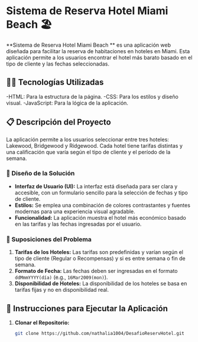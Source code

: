 # Sistema de Reserva Hotel Miami Beach 🏖️

**Sistema de Reserva Hotel Miami Beach ** es una aplicación web diseñada para facilitar la reserva de habitaciones en hoteles en Miami. Esta aplicación permite a los usuarios encontrar el hotel más barato basado en el tipo de cliente y las fechas seleccionadas.

## 👩‍💻 Tecnologías Utilizadas
-HTML: Para la estructura de la página.
-CSS: Para los estilos y diseño visual.
-JavaScript: Para la lógica de la aplicación.

## 📋 Descripción del Proyecto

La aplicación permite a los usuarios seleccionar entre tres hoteles: Lakewood, Bridgewood y Ridgewood. Cada hotel tiene tarifas distintas y una calificación que varía según el tipo de cliente y el período de la semana.

### 🎨 Diseño de la Solución

- **Interfaz de Usuario (UI):** La interfaz está diseñada para ser clara y accesible, con un formulario sencillo para la selección de fechas y tipo de cliente.
- **Estilos:** Se emplea una combinación de colores contrastantes y fuentes modernas para una experiencia visual agradable.
- **Funcionalidad:** La aplicación muestra el hotel más económico basado en las tarifas y las fechas ingresadas por el usuario.

### 📝 Suposiciones del Problema

1. **Tarifas de los Hoteles:** Las tarifas son predefinidas y varían según el tipo de cliente (Regular o Recompensas) y si es entre semana o fin de semana.
2. **Formato de Fecha:** Las fechas deben ser ingresadas en el formato `ddMmmYYYY(día)` (e.g., `16Mar2009(mon)`).
3. **Disponibilidad de Hoteles:** La disponibilidad de los hoteles se basa en tarifas fijas y no en disponibilidad real.

## 🚀 Instrucciones para Ejecutar la Aplicación

1. **Clonar el Repositorio:**

   ```bash
   git clone https://github.com/nathalia1004/DesafioReservHotel.git
